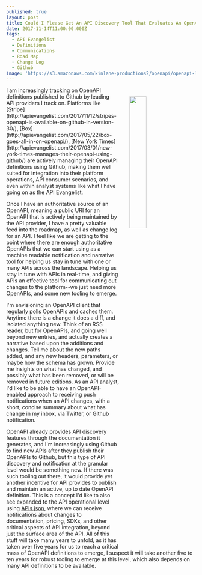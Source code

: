 ```yaml
---
published: true
layout: post
title: Could I Please Get An API Discovery Tool That Evaluates An OpenAPI Diff
date: 2017-11-14T11:00:00.000Z
tags:
  - API Evangelist
  - Definitions
  - Communications
  - Road Map
  - Change Log
  - Github
image: 'https://s3.amazonaws.com/kinlane-productions2/openapi/openapi-logo.png'
---
```

<p><img src="https://s3.amazonaws.com/kinlane-productions2/openapi/openapi-logo.png" align="right" width="30%" style="padding: 25px;" /></p>I am increasingly tracking on OpenAPI definitions published to Github by leading API providers I track on. Platforms like [Stripe](http://apievangelist.com/2017/11/12/stripes-openapi-is-available-on-github-in-version-30/), [Box](http://apievangelist.com/2017/05/22/box-goes-all-in-on-openapi/), [New York Times](http://apievangelist.com/2017/03/01/new-york-times-manages-their-openapi-using-github/) are actively managing their OpenAPI definitions using Github, making them well suited for integration into their platform operations, API consumer scenarios, and even within analyst systems like what I have going on as the API Evangelist.

Once I have an authoritative source of an OpenAPI, meaning a public URI for an OpenAPI that is actively being maintained by the API provider, I have a pretty valuable feed into the roadmap, as well as change log for an API. I feel like we are getting to the point where there are enough authoritative OpenAPIs that we can start using as a machine readable notification and narrative tool for helping us stay in tune with one or many APIs across the landscape. Helping us stay in tune with APIs in real-time, and giving APIs an effective tool for communicating out changes to the platform--we just need more OpenAPIs, and some new tooling to emerge.

I'm envisioning an OpenAPI client that regularly polls OpenAPIs and caches them. Anytime there is a change it does a diff, and isolated anything new. Think of an RSS reader, but for OpenAPIs, and going well beyond new entries, and actually creates a narrative based upon the additions and changes. Tell me about the new paths added, and any new headers, parameters, or maybe how the schema has grown. Provide me insights on what has changed, and possibly what has been removed, or will be removed in future editions. As an API analyst, I'd like to be able to have an OpenAPI-enabled approach to receiving push notifications when an API changes, with a short, concise summary about what has change in my inbox, via Twitter, or Github notification.

OpenAPI already provides API discovery features through the documentation it generates, and I'm increasingly using Github to find new APIs after they publish their OpenAPIs to Github, but this type of API discovery and notification at the granular level would be something new. If there was such tooling out there, it would provide yet another incentive for API provides to publish and maintain an active, up to date OpenAPI definition. This is a concept I'd like to also see expanded to the API operational level using [APIs.json](http://apisjson.org/), where we can receive notifications about changes to documentation, pricing, SDKs, and other critical aspects of API integration, beyond just the surface area of the API. All of this stuff will take many years to unfold, as it has taken over five years for us to reach a critical mass of OpenAPI definitions to emerge, I suspect it will take another five to ten years for robust tooling to emerge at this level, which also depends on many API definitions to be available.
